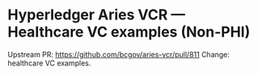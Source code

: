 # Hyperledger Aries VCR — Healthcare VC examples (Non-PHI)
Upstream PR: https://github.com/bcgov/aries-vcr/pull/811
Change: healthcare VC examples.
